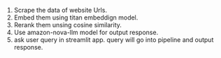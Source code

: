 1. Scrape the data of website Urls.
2. Embed them using titan embeddign model.
3. Rerank them unsing cosine similarity.
4. Use amazon-nova-llm model for output response.
5. ask user query in streamlit app. query will go into pipeline and output response.
